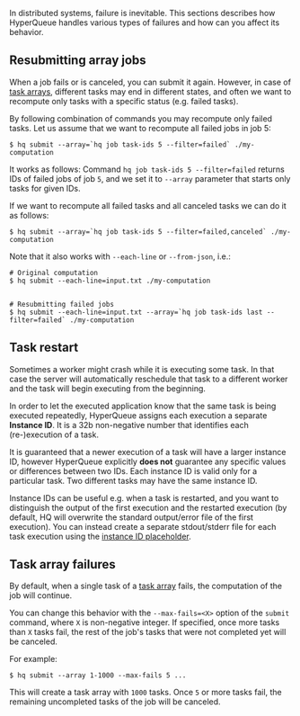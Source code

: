 In distributed systems, failure is inevitable. This sections describes how HyperQueue handles various types of failures
and how can you affect its behavior.

## Resubmitting array jobs
When a job fails or is canceled, you can submit it again. 
However, in case of [task arrays](arrays.md), different tasks may end in different states, and often we want to 
recompute only tasks with a specific status (e.g. failed tasks).

By following combination of commands you may recompute only failed tasks. Let us assume that we want to recompute
all failed jobs in job 5:

```commandline
$ hq submit --array=`hq job task-ids 5 --filter=failed` ./my-computation
```
It works as follows: Command `hq job task-ids 5 --filter=failed` returns IDs of failed jobs of job `5`, and we set
it to `--array` parameter that starts only tasks for given IDs.

If we want to recompute all failed tasks and all canceled tasks we can do it as follows:

```commandline
$ hq submit --array=`hq job task-ids 5 --filter=failed,canceled` ./my-computation
```

Note that it also works with `--each-line` or `--from-json`, i.e.:

```commandline
# Original computation
$ hq submit --each-line=input.txt ./my-computation


# Resubmitting failed jobs
$ hq submit --each-line=input.txt --array=`hq job task-ids last --filter=failed` ./my-computation
```


## Task restart

Sometimes a worker might crash while it is executing some task. In that case the server will automatically
reschedule that task to a different worker and the task will begin executing from the beginning.

In order to let the executed application know that the same task is being executed repeatedly, HyperQueue assigns each
execution a separate **Instance ID**. It is a 32b non-negative number that identifies each (re-)execution of a task.

It is guaranteed that a newer execution of a task will have a larger instance ID, however HyperQueue explicitly
**does not** guarantee any specific values or differences between two IDs. Each instance ID is valid only for a particular
task. Two different tasks may have the same instance ID.

Instance IDs can be useful e.g. when a task is restarted, and you want to distinguish the output of the first execution
and the restarted execution (by default, HQ will overwrite the standard output/error file of the first execution). You
can instead create a separate stdout/stderr file for each task execution using the [instance ID placeholder](jobs.md#placeholders).

## Task array failures
By default, when a single task of a [task array](arrays.md) fails, the computation of the job will continue.

You can change this behavior with the `--max-fails=<X>` option of the `submit` command, where `X` is non-negative integer.
If specified, once more tasks than `X` tasks fail, the rest of the job's tasks that were not completed yet will be canceled.

For example:
```commandline
$ hq submit --array 1-1000 --max-fails 5 ...
```
This will create a task array with `1000` tasks. Once `5` or more tasks fail, the remaining uncompleted tasks of the job
will be canceled.
